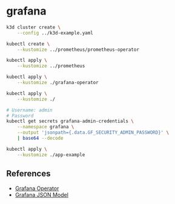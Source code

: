# grafana

```sh
k3d cluster create \
    --config ../k3d-example.yaml

kubectl create \
    --kustomize ../prometheus/prometheus-operator

kubectl apply \
    --kustomize ../prometheus

kubectl apply \
    --kustomize ./grafana-operator

kubectl apply \
    --kustomize ./
```

```sh
# Username: admin
# Password
kubectl get secrets grafana-admin-credentials \
    --namespace grafana \
    --output 'jsonpath={.data.GF_SECURITY_ADMIN_PASSWORD}' \
    | base64 --decode
```

```sh
kubectl apply \
    --kustomize ./app-example
```

## References

* [Grafana Operator](https://github.com/grafana-operator/grafana-operator)
* [Grafana JSON Model](https://grafana.com/docs/grafana/v9.0/dashboards/json-model/)
